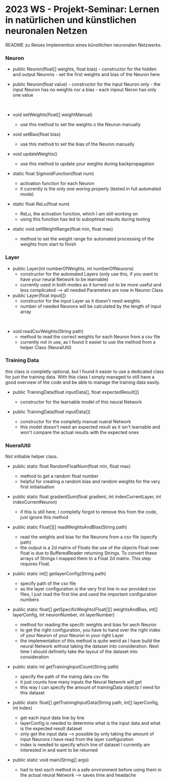 <h1>2023 WS - Projekt-Seminar: Lernen in natürlichen und künstlichen neuronalen Netzen</h1>

README zu Reises Implemention eines künstlichen neuronalen Netzwerks.


<h3>Neuron</h3>

  - public Neuron(float[] weights, float bias)
        - constructor for the hidden and output Neurons
        - set the first weights and bias of the Neuron here
        
  - public Neuron(float value)
        - constructor for the input Neuron only
        - the input Neuron has no weights nor a bias
        - each inpout Neron has only one value
    
&nbsp;
&nbsp;

  -  void setWeights(float[] weightManual)
        - use this method to set the weights o the Neuron manually

  -  void setBias(float bias)
        - use this method to set the bias of the Neuron manually

  -  void updateWeights()
        - use this method to update your weights during backpropagation

  -  static float SigmoidFunction(float num)
        - activation function for each Neuron
        - it currently is the only one woring properly (tested in full automated mode)

  -  static float ReLu(float num)
        - ReLu, the activation function, which I am still working on
        - using this function has led to suboptimal results during testing

  -   static void setWeightRange(float min, float max)
        - method to set the weight range for automated processing of the weights from start to finish
  
  
  <h3>Layer</h3>
  
  -  public Layer(int numberOfWeights, int numberOfNeurons)
        - constructor for the automated Layers (only use this, if you want to have your neural Network to be learnable)
        - currently used in both modes as it turned out to be more useful and less complicated  -->  all needed Parameters are now in Neuron Class
  -   public Layer(float input[])
        - constructor for the input Layer as it doesn't need weights
        - number of needed Neurons will be calculated by the length of input array

&nbsp;
&nbsp;
  
  -  void readCsvWeights(String path)
        - method to read the correct weights for each Neuron from a csv file
        - currently not in use, as I found it easier to use the method from a helper Class (NeuralUtil)

<h3>Training Data</h3>
this class is completly optional, but I found it easier to use a dedicated class for just the training data. With this class I simply managed to still have a good overview of the code and be able to manage the training data easily.

  -  public TrainingData(float inputData[], float expectedResult[])
        - constructor for the learnable model of this neural Network

  -  public TrainingData(float inputData[])
        - constructor for the completly manual nueral Network
        - this model doesn't need an expected result as it isn't learnable and won't compare the actual results with the expected ones


<h3>NueralUtil</h3>
Not initiable helper class. 

  -  public static float RandomFloatNum(float min, float max)
        - method to get a random float number
        - helpful for creating a random bias and random weights for the very first initialisation
          
  -  public static float gradientSum(float gradient, int indexCurrentLayer, int indexCurrentNeuron)
        - if this is still here, I completly forgot to remove this from the code, just ignore this method

  -  public static Float[][] readWeightsAndBias(String path)
        - read the weights and bias for the Neurons from a csv file (specify path)
        - the output is a 2d matrix of Floats the use of the objects Float over float is due to BufferedReader returning Strings. 
          To convert these arrays of Strings I mapped them to a Float 2d matrix. This step requires Float.
          
  -  public static int[] getlayerConfig(String path)
        - specify path of the csv file
        - as the layer configuration is the very first line in our provided csv files, I just read the first line and used the important configuration numbers

  -  public static float[] getSpecificWeights(Float[][] weightsAndBias, int[] layerConfig, int neuronNumber, int layerNumber)
        - method for reading the specifc weights and bias for aech Neuron
        - to get the right configuration, you have to hand over the right index of your Neuron of your Neuron in your right Layer
        - the implementation of this method is quite weird as I have build the neural Network without taking the dataset into consideration.
          Next time I should definetly take the layout of the dataset into consideration

  -  public static int getTrainingInputCount(String path)
        - specify the path of the trainig data csv file
        - it just counts how many inputs the Neural Network will get
        - this way I can specify the amount of trainingData objects I need for this dataset
  -  public static float[] getTrainingInputData(String path, int[] layerConfig, int index)
        - get each input data line by line
        - layerConfig is needed to determine what is the input data and what is the expected result dataset
        - only get the input data --> possible by only taking the amount of input Neurons I have read from the layer configuration
        - index is needed to specify which line of dataset I currently am interested in and want to be returned

  -  public static void main(String[] args)
        - had to test each method in a safe environment before using them in the actual neural Network --> saves time and headache
